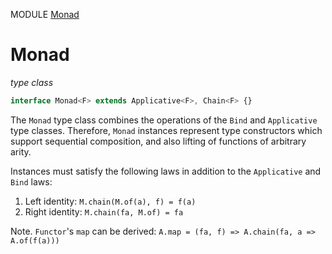 MODULE [Monad](https://github.com/gcanti/fp-ts/blob/master/src/Monad.ts)

# Monad

_type class_

```ts
interface Monad<F> extends Applicative<F>, Chain<F> {}
```

The `Monad` type class combines the operations of the `Bind` and
`Applicative` type classes. Therefore, `Monad` instances represent type
constructors which support sequential composition, and also lifting of
functions of arbitrary arity.

Instances must satisfy the following laws in addition to the `Applicative` and `Bind` laws:

1.  Left identity: `M.chain(M.of(a), f) = f(a)`
2.  Right identity: `M.chain(fa, M.of) = fa`

Note. `Functor`'s `map` can be derived: `A.map = (fa, f) => A.chain(fa, a => A.of(f(a)))`
